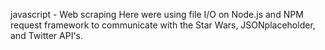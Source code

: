 javascript - Web scraping 
Here were using file I/O on Node.js and NPM request framework to communicate with the Star Wars, JSONplaceholder, and Twitter API's.
